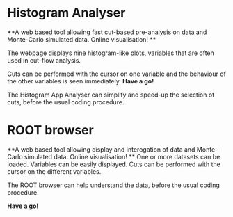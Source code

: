 # Histogram Analyser

**A web based tool allowing fast cut-based pre-analysis on data and Monte-Carlo simulated data.  Online visualisation!
**

The webpage displays nine histogram-like plots, variables that are often used in cut-flow analysis.  

Cuts can be performed with the cursor on one variable and the behaviour of the other variables is seen immediately.  **Have a go!**

The Histogram App Analyser can simplify and speed-up the selection of cuts, before the usual coding procedure.


# ROOT browser

**A web based tool allowing display and interogation of data and Monte-Carlo simulated data. Online visualisation!
**
One or more datasets can be loaded.  Variables can be easily displayed.
Cuts can be performed with the cursor on the different variables. 

The ROOT browser can help understand the data, before the usual coding procedure.

**Have a go!**